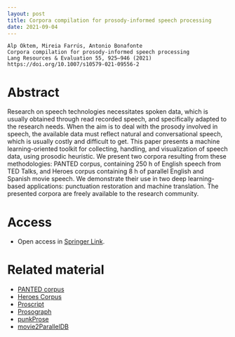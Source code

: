 ```yaml
---
layout: post
title: Corpora compilation for prosody-informed speech processing
date: 2021-09-04
---
```

```
Alp Öktem, Mireia Farrús, Antonio Bonafonte 
Corpora compilation for prosody-informed speech processing
Lang Resources & Evaluation 55, 925–946 (2021)
https://doi.org/10.1007/s10579-021-09556-2
```

# Abstract
Research on speech technologies necessitates spoken data, which is usually obtained through read recorded speech, and specifically adapted to the research needs. When the aim is to deal with the prosody involved in speech, the available data must reflect natural and conversational speech, which is usually costly and difficult to get. This paper presents a machine learning-oriented toolkit for collecting, handling, and visualization of speech data, using prosodic heuristic. We present two corpora resulting from these methodologies: PANTED corpus, containing 250 h of English speech from TED Talks, and Heroes corpus containing 8 h of parallel English and Spanish movie speech. We demonstrate their use in two deep learning-based applications: punctuation restoration and machine translation. The presented corpora are freely available to the research community.

# Access

- Open access in <a href="https://link.springer.com/article/10.1007/s10579-021-09556-2" target="_blank">Springer Link</a>.

# Related material

- <a href="https://hdl.handle.net/10230/33936" target="_blank">PANTED corpus</a>
- <a href="https://hdl.handle.net/10230/35572" target="_blank">Heroes Corpus</a>
- <a href="https://github.com/alpoktem/proscript" target="_blank">Proscript</a>
- <a href="https://github.com/alpoktem/Prosograph" target="_blank">Prosograph</a>
- <a href="https://github.com/alpoktem/punkProse" target="_blank">punkProse</a>
- <a href="https://github.com/alpoktem/movie2parallelDB" target="_blank">movie2ParallelDB</a>
